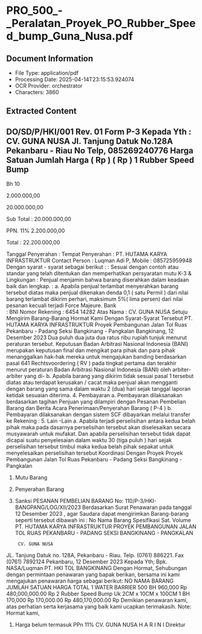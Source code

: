 # PRO_500_-_Peralatan_Proyek_PO_Rubber_Speed_bump_Guna_Nusa.pdf

## Document Information
- File Type: application/pdf
- Processing Date: 2025-04-14T23:15:53.924074
- OCR Provider: orchestrator
- Characters: 3860

## Extracted Content

DO/SD/P/HKI/001 Rev. 01
Form P-3
Kepada Yth :
CV. GUNA NUSA
Jl. Tanjung Datuk No.128A
Pekanbaru - Riau
No Telp, 085269240776
Harga Satuan
Jumlah Harga
( Rp )
( Rp )
1
Rubber Speed Bump
-
Bh
10
                   
2.000.000,00
           
20.000.000,00
                      
Sub Total :
20.000.000,00
                     
PPN. 11%
2.200.000,00
                        
Total :
22.200.000,00
                     
Tanggal Penyerahan : 
Tempat Penyerahan :
PT. HUTAMA KARYA INFRASTRUKTUR
Contact Person : Luqman Adi P, Mobile : 085725959948
Dengan syarat - syarat sebagai berikut : 
: Sesuai dengan contoh atau standar yang telah ditentukan dan memperhatikan persyaratan mutu K-3 & Lingkungan
: Penjual menjamin bahwa barang diserahkan dalam keadaan baik dan lengkap.
: a. Apabila penjual terlambat menyerahkan barang tersebut diatas maka penjual dikenakan denda 0,1 ( satu Permil ) dari nilai
      barang terlambat dikirim perhari, maksimum 5%( lima persen) dari nilai pesanan kecuali terjadi Force Majeure.
    Bank     
: BNI
    Nomor Rekening
: 6454 14282
    Atas Nama
: CV. GUNA NUSA
Setuju Mengirim Barang-Barang
Hormat Kami
Dengan Syarat-Syarat Tersebut
PT. HUTAMA KARYA INFRASTRUKTUR
Proyek Pembangunan Jalan Tol Ruas Pekanbaru - Padang Seksi Bangkinang - 
Pangkalan
 Bangkinang, 12 Desember 2023
Dua puluh dua juta dua ratus ribu rupiah 
    tunjuk menurut peraturan  tersebut. Keputusan Badan Arbitrasi Nasional Indonesia (BANI)  merupakan  keputusan  final  dan
    mengikat para pihak dan para pihak  menanggalkan hak-hak  mereka  untuk  mengajukan  banding  berdasarkan  pasal  641
    Rechtsvoordering ( RV )
    pada tingkat pertama dan terakhir menurut peraturan Badan Arbitrasi Nasional Indonesia (BANI)  oleh arbiter-arbiter yang di-
b. Apabila barang yang dikirim tidak sesuai pasal 1 tersebut diatas atau terdapat kerusakan / cacat maka penjual akan 
      mengganti dengan barang yang sama dalam waktu 2 (dua) hari sejak tanggal laporan ketidak sesuaian diterima.
4. Pembayaran
a. Pembayaran dilaksanakan berdasarkan tagihan Penjuan yang dilampiri dengan Pesanan Pembelian Barang dan Berita
    Acara Penerimaan/Penyerahan Barang ( P-4 )
b. Pembayaran dilaksanakan dengan sistem SCF
    dibayarkan melalui transfer ke Rekening  :
5. Lain -Lain
a. Apabila terjadi perselisihan antara kedua belah pihak maka pada dasarnya perselisihan tersebut akan diselesaikan secara
    musyawarah untuk mufakat. Dan apabila perselisihan tersebut tidak dapat dicapai suatu penyelesaian dalam waktu 30 (tiga
    puluh ) hari sejak perselisihan tersebut timbul maka kedua belah pihak sepakat untuk menyelesaikan perselisihan tersebut
Koordinasi Dengan Proyek
Proyek Pembangunan Jalan Tol Ruas Pekanbaru - Padang Seksi Bangkinang - Pangkalan
1. Mutu Barang 
2. Penyerahan Barang 
3. Sanksi 
PESANAN PEMBELIAN BARANG
No: 110/P-3/HKI-BANGPANG/LOG/XII/2023
 Berdasarkan Surat Penawaran  pada tanggal 12 Desember 2023 ,  agar Saudara dapat mengirimkan Barang-barang seperti tersebut dibawah ini :
No
Nama Barang
Spesifikasi
Sat.
Volume
PT. HUTAMA KARYA INFRASTRUKTUR
PROYEK PEMBANGUNAN JALAN TOL RUAS PEKANBARU - PADANG
SEKSI BANGKINANG - PANGKALAN

        CV. GUNA NUSA
JL. Tanjung Datuk no. 128A, Pekanbaru - Riau. Telp. (0761) 886221. Fax (0761) 7892124
Pekanbaru,  12 Desember 2023
Kepada Yth;  Bpk. NASA/Luqman
           PT. HKI
           TOL BANGKINANG
Dengan Hormat,
Sehubungan dengan permintaan penawaran yang bapak berikan, bersama ini kami mengajukan
penawaran harga sebagai berikut:
NO
NAMA BARANG
JUMLAH
SATUAN
 HARGA
TOTAL
1
WATER BARRIER
500
BH
960,000
Rp
480,000,000.00
Rp
2
Rubber Speed Bump Uk 2CM x 10CM x 100CM
1
BH
170,000
Rp
170,000.00
Rp
480,170,000.00
Rp
Demikian penawaran kami, atas perhatian serta kerjasama yang baik kami ucapkan terimakasih.
Note:
Hormat kami,
1. Harga belum termasuk PPn 11%
CV. GUNA NUSA
H A R I N I
Direktur


